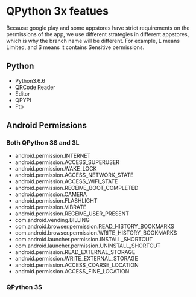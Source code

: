 # QPython 3x featues

Because google play and some appstores have strict requirements on the permissions of the app, we use different strategies in different appstores, which is why the branch name will be different. For example, L means Limited, and S means it contains Sensitive permissions.

## Python
- Python3.6.6
- QRCode Reader
- Editor
- QPYPI
- Ftp

## Android Permissions

### Both QPython 3S and 3L

- android.permission.INTERNET
- android.permission.ACCESS_SUPERUSER
- android.permission.WAKE_LOCK
- android.permission.ACCESS_NETWORK_STATE
- android.permission.ACCESS_WIFI_STATE
- android.permission.RECEIVE_BOOT_COMPLETED
- android.permission.CAMERA
- android.permission.FLASHLIGHT
- android.permission.VIBRATE
- android.permission.RECEIVE_USER_PRESENT
- com.android.vending.BILLING
- com.android.browser.permission.READ_HISTORY_BOOKMARKS
- com.android.browser.permission.WRITE_HISTORY_BOOKMARKS
- com.android.launcher.permission.INSTALL_SHORTCUT
- com.android.launcher.permission.UNINSTALL_SHORTCUT
- android.permission.READ_EXTERNAL_STORAGE
- android.permission.WRITE_EXTERNAL_STORAGE
- android.permission.ACCESS_COARSE_LOCATION
- android.permission.ACCESS_FINE_LOCATION

### QPython 3S
